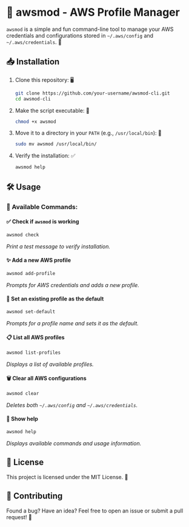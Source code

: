 # 🚀 awsmod - AWS Profile Manager

`awsmod` is a simple and fun command-line tool to manage your AWS credentials and configurations stored in `~/.aws/config` and `~/.aws/credentials`. 🎯

## 📥 Installation

1. Clone this repository: 🖥️
   ```sh
   git clone https://github.com/your-username/awsmod-cli.git
   cd awsmod-cli
   ```
2. Make the script executable: 🔧
   ```sh
   chmod +x awsmod
   ```
3. Move it to a directory in your `PATH` (e.g., `/usr/local/bin`): 🚀
   ```sh
   sudo mv awsmod /usr/local/bin/
   ```
4. Verify the installation: ✅
   ```sh
   awsmod help
   ```

## 🛠️ Usage

### 🔹 Available Commands:

#### ✅ Check if `awsmod` is working
```sh
awsmod check
```
_Print a test message to verify installation._

#### ✨ Add a new AWS profile
```sh
awsmod add-profile
```
_Prompts for AWS credentials and adds a new profile._

#### 🔄 Set an existing profile as the default
```sh
awsmod set-default
```
_Prompts for a profile name and sets it as the default._

#### 📋 List all AWS profiles
```sh
awsmod list-profiles
```
_Displays a list of available profiles._

#### 🗑️ Clear all AWS configurations
```sh
awsmod clear
```
_Deletes both `~/.aws/config` and `~/.aws/credentials`._

#### 📖 Show help
```sh
awsmod help
```
_Displays available commands and usage information._

## 📜 License
This project is licensed under the MIT License. 📝

## 🤝 Contributing
Found a bug? Have an idea? Feel free to open an issue or submit a pull request! 🚀

